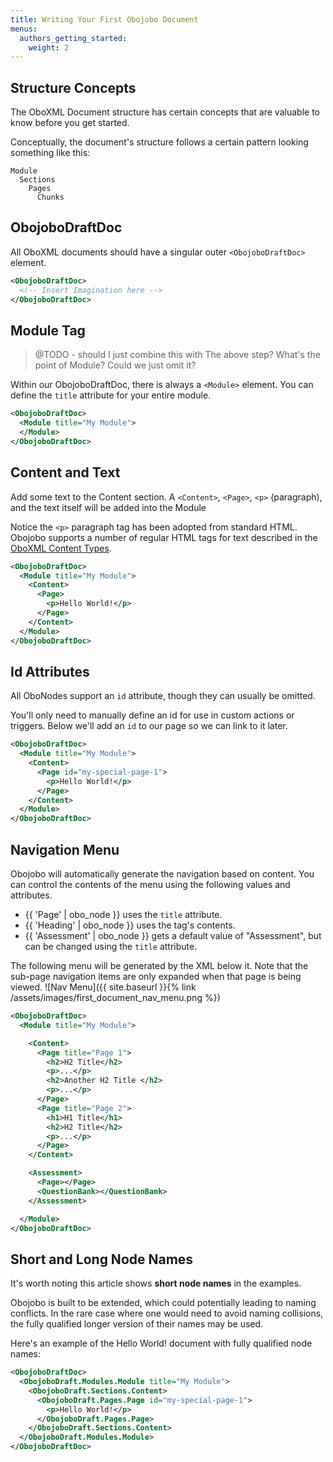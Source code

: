 ```yaml
---
title: Writing Your First Obojobo Document
menus:
  authors_getting_started:
    weight: 2
---
```


## Structure Concepts

The OboXML Document structure has certain concepts that are valuable to know before you get started.

Conceptually, the document's structure follows a certain pattern looking something like this:

```
Module
  Sections
    Pages
      Chunks
```

## ObojoboDraftDoc

All OboXML documents should have a singular outer `<ObojoboDraftDoc>` element.

```xml
<ObojoboDraftDoc>
  <!-- Insert Imagination here -->
</ObojoboDraftDoc>
```

## Module Tag

> @TODO - should I just combine this with The above step? What's the point of Module? Could we just omit it?

Within our ObojoboDraftDoc, there is always a `<Module>` element.  You can define the `title` attribute for your entire module.
```xml
<ObojoboDraftDoc>
  <Module title="My Module">
  </Module>
</ObojoboDraftDoc>
```

## Content and Text

Add some text to the Content section.  A `<Content>`, `<Page>`, `<p>` (paragraph), and the text itself will be added into the Module

Notice the `<p>` paragraph tag has been adopted from standard HTML. Obojobo supports a number of regular HTML tags for text described in the [OboXML Content Types](content_types.html).

```xml
<ObojoboDraftDoc>
  <Module title="My Module">
    <Content>
      <Page>
        <p>Hello World!</p>
      </Page>
    </Content>
  </Module>
</ObojoboDraftDoc>
```

## Id Attributes

All OboNodes support an `id` attribute, though they can usually be omitted.

You'll only need to manually define an id for use in custom actions or triggers.  Below we'll add an `id` to our page so we can link to it later.

```xml
<ObojoboDraftDoc>
  <Module title="My Module">
    <Content>
      <Page id="my-special-page-1">
        <p>Hello World!</p>
      </Page>
    </Content>
  </Module>
</ObojoboDraftDoc>
```


## Navigation Menu

Obojobo will automatically generate the navigation based on content.  You can control the contents of the menu using the following values and attributes.

* {{ 'Page' | obo_node }} uses the `title` attribute.
* {{ 'Heading' | obo_node }} uses the tag's contents.
* {{ 'Assessment' | obo_node }} gets a default value of "Assessment", but can be changed using the `title` attribute.

The following menu will be generated by the XML below it.  Note that the sub-page navigation items are only expanded when that page is being viewed.
![Nav Menu]({{ site.baseurl }}{% link /assets/images/first_document_nav_menu.png %})

```xml
<ObojoboDraftDoc>
  <Module title="My Module">

    <Content>
      <Page title="Page 1">
        <h2>H2 Title</h2>
        <p>...</p>
        <h2>Another H2 Title </h2>
        <p>...</p>
      </Page>
      <Page title="Page 2">
        <h1>H1 Title</h1>
        <h2>H2 Title</h2>
        <p>...</p>
      </Page>
    </Content>

    <Assessment>
      <Page></Page>
      <QuestionBank></QuestionBank>
    </Assessment>

  </Module>
</ObojoboDraftDoc>
```


## Short and Long Node Names

It's worth noting this article shows **short node names** in the examples.

Obojobo is built to be extended, which could potentially leading to naming conflicts.  In the rare case where one would need to avoid naming collisions, the fully qualified longer version of their names may be used.

Here's an example of the Hello World! document with fully qualified node names:

```xml
<ObojoboDraftDoc>
  <ObojoboDraft.Modules.Module title="My Module">
    <ObojoboDraft.Sections.Content>
      <ObojoboDraft.Pages.Page id="my-special-page-1">
        <p>Hello World!</p>
      </ObojoboDraft.Pages.Page>
    </ObojoboDraft.Sections.Content>
  </ObojoboDraft.Modules.Module>
</ObojoboDraftDoc>
```
